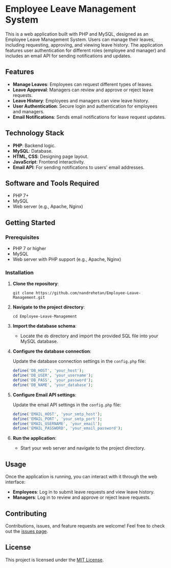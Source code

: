 # Employee Leave Management System

This is a web application built with PHP and MySQL, designed as an Employee Leave Management System. Users can manage their leaves, including requesting, approving, and viewing leave history. The application features user authentication for different roles (employee and manager) and includes an email API for sending notifications and updates.

## Features

- **Manage Leaves**: Employees can request different types of leaves.
- **Leave Approval**: Managers can review and approve or reject leave requests.
- **Leave History**: Employees and managers can view leave history.
- **User Authentication**: Secure login and authentication for employees and managers.
- **Email Notifications**: Sends email notifications for leave request updates.

## Technology Stack

- **PHP**: Backend logic.
- **MySQL**: Database.
- **HTML, CSS**: Designing page layout.
- **JavaScript**: Frontend interactivity.
- **Email API**: For sending notifications to users' email addresses.

## Software and Tools Required

- PHP 7+
- MySQL
- Web server (e.g., Apache, Nginx)

## Getting Started

### Prerequisites

- PHP 7 or higher
- MySQL
- Web server with PHP support (e.g., Apache, Nginx)

### Installation

1. **Clone the repository**:

    ```shell
    git clone https://github.com/nandrehetan/Employee-Leave-Management.git
    ```

2. **Navigate to the project directory**:

    ```shell
    cd Employee-Leave-Management
    ```

3. **Import the database schema**:

    - Locate the `db` directory and import the provided SQL file into your MySQL database.

4. **Configure the database connection**:

    Update the database connection settings in the `config.php` file:

    ```php
    define('DB_HOST', 'your_host');
    define('DB_USER', 'your_username');
    define('DB_PASS', 'your_password');
    define('DB_NAME', 'your_database');
    ```

5. **Configure Email API settings**:

    Update the email API settings in the `config.php` file:

    ```php
    define('EMAIL_HOST', 'your_smtp_host');
    define('EMAIL_PORT', 'your_smtp_port');
    define('EMAIL_USERNAME', 'your_email');
    define('EMAIL_PASSWORD', 'your_email_password');
    ```

6. **Run the application**:

    - Start your web server and navigate to the project directory.

## Usage

Once the application is running, you can interact with it through the web interface:

- **Employees**: Log in to submit leave requests and view leave history.
- **Managers**: Log in to review and approve or reject leave requests.

## Contributing

Contributions, issues, and feature requests are welcome! Feel free to check out the [issues page](https://github.com/yourusername/Employee-Leave-Management/issues).

## License

This project is licensed under the [MIT License](LICENSE).
